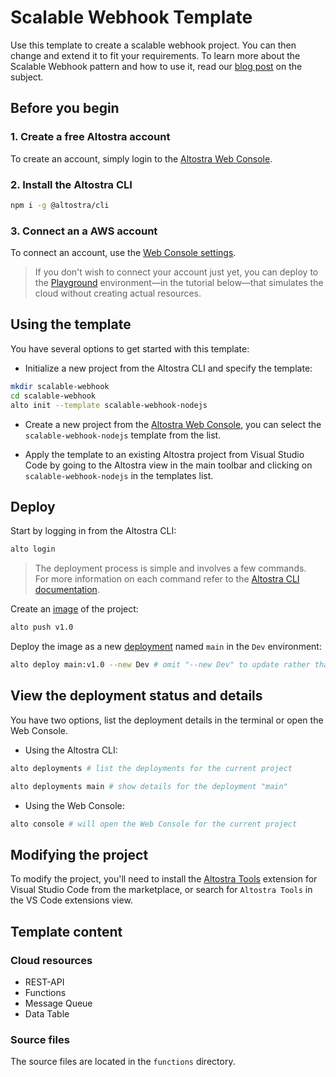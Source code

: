 # Scalable Webhook Template

Use this template to create a scalable webhook project.
You can then change and extend it to fit your requirements.
To learn more about the Scalable Webhook pattern and how to use it, read our [blog post](https://www.altostra.com/blog/scalable-webhook) on the subject.

## Before you begin

### 1. Create a free Altostra account
To create an account, simply login to the [Altostra Web Console](https://app.altostra.com).

### 2. Install the Altostra CLI
```sh
npm i -g @altostra/cli
```

### 3. Connect an a AWS account 
To connect an account, use the [Web Console settings](https://app.altostra.com/settings).

> If you don't wish to connect your account just yet, you can deploy to the [Playground](https://docs.altostra.com/reference/concepts/playground-environment) environment—in the tutorial below—that simulates the cloud without creating actual resources.

## Using the template

You have several options to get started with this template:
* Initialize a new project from the Altostra CLI and specify the template:
```sh
mkdir scalable-webhook
cd scalable-webhook
alto init --template scalable-webhook-nodejs
```

* Create a new project from the [Altostra Web Console](https://app.altostra.com/projects), you can select the `scalable-webhook-nodejs` template from the list.

* Apply the template to an existing Altostra project from Visual Studio Code by going to the Altostra view in the main toolbar and clicking on `scalable-webhook-nodejs` in the templates list.

## Deploy

Start by logging in from the Altostra CLI:
```sh
alto login
```

>The deployment process is simple and involves a few commands.  
>For more information on each command refer to the [Altostra CLI documentation](https://docs.altostra.com/reference/CLI/altostra-cli).

Create an [image](https://docs.altostra.com/howto/projects/deploy-project#create-a-project-image) of the project:
```sh
alto push v1.0
```

Deploy the image as a new [deployment](https://docs.altostra.com/reference/concepts/project-deployment) named `main` in the `Dev` environment:
```sh
alto deploy main:v1.0 --new Dev # omit "--new Dev" to update rather than create
```

## View the deployment status and details
You have two options, list the deployment details in the terminal or open the Web Console.

* Using the Altostra CLI:
```sh
alto deployments # list the deployments for the current project
```
```sh
alto deployments main # show details for the deployment "main"
```

* Using the Web Console:
```sh
alto console # will open the Web Console for the current project
```

## Modifying the project
To modify the project, you'll need to install the [Altostra Tools](https://marketplace.visualstudio.com/items?itemName=Altostra.altostra) extension for Visual Studio Code from the marketplace, or search for `Altostra Tools` in the VS Code extensions view.

## Template content

### Cloud resources
* REST-API
* Functions
* Message Queue
* Data Table

### Source files
The source files are located in the `functions` directory.
